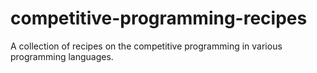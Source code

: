 # competitive-programming-recipes
A collection of recipes on the competitive programming in various programming languages.
